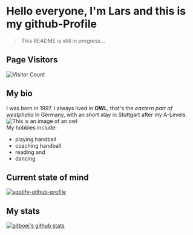 # Hello everyone, I'm Lars and this is my github-Profile

> This README is still in progress...

## Page Visitors

![Visitor Count](https://profile-counter.glitch.me/GITBOEJ/count.svg)

## My bio

I was born in 1997. I always lived in **OWL**, that's the *eastern part of westphalia* in Germany, with an short stay in Stuttgart after my A-Levels.
<br>
![This is an image of an owl](https://media.tenor.com/5D-e6sjjJz8AAAAC/owl-who.gif "An owl questioning things.")
<br>
My hobbies include: 
- playing handball
- coaching handball
- reading and
- dancing

## Current state of mind

[![spotify-github-profile](https://spotify-github-profile.vercel.app/api/view?uid=1121799045&cover_image=true&theme=default&show_offline=false&background_color=121212&interchange=false)](https://github.com/kittinan/spotify-github-profile)

## My stats

[![gitboej's github stats](https://github-readme-stats.vercel.app/api?username=gitboej&count_private=true&show_icons=true&theme=vue-dark)](https://github.com/anuraghazra/github-readme-stats)

